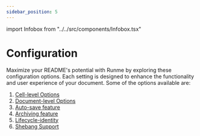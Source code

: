 ```yaml
---
sidebar_position: 5
---
```


import Infobox from "../../src/components/Infobox.tsx"

# Configuration

Maximize your README's potential with Runme by exploring these configuration options. Each setting is designed to enhance the functionality and user experience of your document. Some of the options available are:

1. [Cell-level Options](../configuration/cell-level)
2. [Document-level Options](../configuration/document-level)
3. [Auto-save feature](../configuration/auto-save)
4. [Archiving feature](../configuration/archiving)
5. [Lifecycle-identity](../configuration/lifecycle-identity)
6. [Shebang Support](../configuration/shebang)
